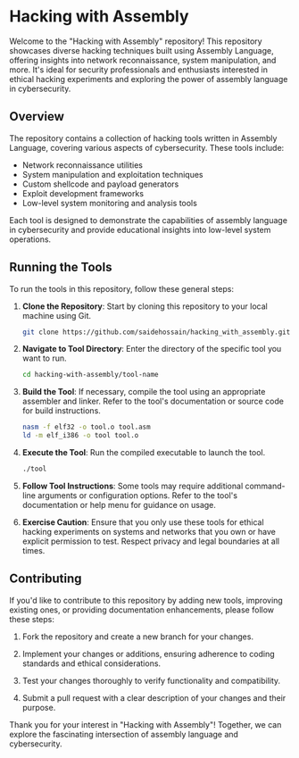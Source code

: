 # Hacking with Assembly

Welcome to the "Hacking with Assembly" repository! This repository showcases diverse hacking techniques built using Assembly Language, offering insights into network reconnaissance, system manipulation, and more. It's ideal for security professionals and enthusiasts interested in ethical hacking experiments and exploring the power of assembly language in cybersecurity.

## Overview

The repository contains a collection of hacking tools written in Assembly Language, covering various aspects of cybersecurity. These tools include:

- Network reconnaissance utilities
- System manipulation and exploitation techniques
- Custom shellcode and payload generators
- Exploit development frameworks
- Low-level system monitoring and analysis tools

Each tool is designed to demonstrate the capabilities of assembly language in cybersecurity and provide educational insights into low-level system operations.

## Running the Tools

To run the tools in this repository, follow these general steps:

1. **Clone the Repository**: Start by cloning this repository to your local machine using Git.

   ```bash
   git clone https://github.com/saidehossain/hacking_with_assembly.git
   
   ```

2. **Navigate to Tool Directory**: Enter the directory of the specific tool you want to run.

   ```bash
   cd hacking-with-assembly/tool-name
   
   ```

3. **Build the Tool**: If necessary, compile the tool using an appropriate assembler and linker. Refer to the tool's documentation or source code for build instructions.

   ```bash
   nasm -f elf32 -o tool.o tool.asm
   ld -m elf_i386 -o tool tool.o
   ```

4. **Execute the Tool**: Run the compiled executable to launch the tool.

   ```bash
   ./tool
   
   ```

5. **Follow Tool Instructions**: Some tools may require additional command-line arguments or configuration options. Refer to the tool's documentation or help menu for guidance on usage.

6. **Exercise Caution**: Ensure that you only use these tools for ethical hacking experiments on systems and networks that you own or have explicit permission to test. Respect privacy and legal boundaries at all times.

## Contributing

If you'd like to contribute to this repository by adding new tools, improving existing ones, or providing documentation enhancements, please follow these steps:

1. Fork the repository and create a new branch for your changes.

2. Implement your changes or additions, ensuring adherence to coding standards and ethical considerations.

3. Test your changes thoroughly to verify functionality and compatibility.

4. Submit a pull request with a clear description of your changes and their purpose.

Thank you for your interest in "Hacking with Assembly"! Together, we can explore the fascinating intersection of assembly language and cybersecurity.
